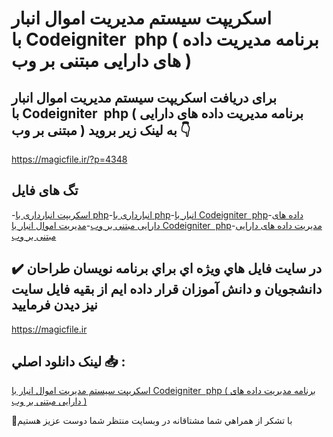# اسکریپت سیستم مدیریت اموال انبار با Codeigniter  php ( برنامه مدیریت داده های دارایی مبتنی بر وب )

## برای دریافت اسکریپت سیستم مدیریت اموال انبار با Codeigniter  php ( برنامه مدیریت داده های دارایی مبتنی بر وب ) به لینک زیر بروید 👇

https://magicfile.ir/?p=4348

## تگ های فایل

-[اسکریپت انبارداری با php](https://magicfile.ir/product/%d8%a7%d8%b3%da%a9%d8%b1%db%8c%d9%be%d8%aa-%d8%b3%db%8c%d8%b3%d8%aa%d9%85-%d9%85%d8%af%db%8c%d8%b1%db%8c%d8%aa-%d8%a7%d9%85%d9%88%d8%a7%d9%84-%d8%a7%d9%86%d8%a8%d8%a7%d8%b1-%d8%a8%d8%a7codeigniterphp/)-[انبارداری با php](https://magicfile.ir/product/%d8%a7%d8%b3%da%a9%d8%b1%db%8c%d9%be%d8%aa-%d8%b3%db%8c%d8%b3%d8%aa%d9%85-%d9%85%d8%af%db%8c%d8%b1%db%8c%d8%aa-%d8%a7%d9%85%d9%88%d8%a7%d9%84-%d8%a7%d9%86%d8%a8%d8%a7%d8%b1-%d8%a8%d8%a7codeigniterphp/)-[انبار با Codeigniter  php](https://magicfile.ir/product/%d8%a7%d8%b3%da%a9%d8%b1%db%8c%d9%be%d8%aa-%d8%b3%db%8c%d8%b3%d8%aa%d9%85-%d9%85%d8%af%db%8c%d8%b1%db%8c%d8%aa-%d8%a7%d9%85%d9%88%d8%a7%d9%84-%d8%a7%d9%86%d8%a8%d8%a7%d8%b1-%d8%a8%d8%a7codeigniterphp/)-[داده های دارایی مبتنی بر وب](https://magicfile.ir/product/%d8%a7%d8%b3%da%a9%d8%b1%db%8c%d9%be%d8%aa-%d8%b3%db%8c%d8%b3%d8%aa%d9%85-%d9%85%d8%af%db%8c%d8%b1%db%8c%d8%aa-%d8%a7%d9%85%d9%88%d8%a7%d9%84-%d8%a7%d9%86%d8%a8%d8%a7%d8%b1-%d8%a8%d8%a7codeigniterphp/)-[مدیریت اموال انبار با Codeigniter  php](https://magicfile.ir/product/%d8%a7%d8%b3%da%a9%d8%b1%db%8c%d9%be%d8%aa-%d8%b3%db%8c%d8%b3%d8%aa%d9%85-%d9%85%d8%af%db%8c%d8%b1%db%8c%d8%aa-%d8%a7%d9%85%d9%88%d8%a7%d9%84-%d8%a7%d9%86%d8%a8%d8%a7%d8%b1-%d8%a8%d8%a7codeigniterphp/)-[مدیریت داده های دارایی مبتنی بر وب](https://magicfile.ir/product/%d8%a7%d8%b3%da%a9%d8%b1%db%8c%d9%be%d8%aa-%d8%b3%db%8c%d8%b3%d8%aa%d9%85-%d9%85%d8%af%db%8c%d8%b1%db%8c%d8%aa-%d8%a7%d9%85%d9%88%d8%a7%d9%84-%d8%a7%d9%86%d8%a8%d8%a7%d8%b1-%d8%a8%d8%a7codeigniterphp/)

## ✔️ در سايت فايل هاي ويژه اي براي برنامه نويسان طراحان دانشجويان و دانش آموزان قرار داده ايم از بقيه فايل سايت نيز ديدن فرماييد

https://magicfile.ir


## لينک دانلود اصلي 📥 :

[اسکریپت سیستم مدیریت اموال انبار با Codeigniter  php ( برنامه مدیریت داده های دارایی مبتنی بر وب )](https://magicfile.ir/product/%d8%a7%d8%b3%da%a9%d8%b1%db%8c%d9%be%d8%aa-%d8%b3%db%8c%d8%b3%d8%aa%d9%85-%d9%85%d8%af%db%8c%d8%b1%db%8c%d8%aa-%d8%a7%d9%85%d9%88%d8%a7%d9%84-%d8%a7%d9%86%d8%a8%d8%a7%d8%b1-%d8%a8%d8%a7codeigniterphp/) 


🙏با تشکر از همراهي شما مشتاقانه در وبسایت منتظر شما دوست عزیز هستیم

